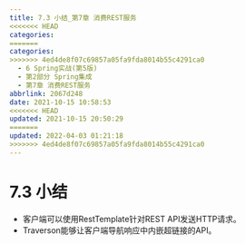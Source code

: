 ```yaml
---
title: 7.3 小结_第7章 消费REST服务
<<<<<<< HEAD
categories:
=======
categories: 
>>>>>>> 4ed4de8f07c69857a05fa9fda8014b55c4291ca0
  - 6 Spring实战(第5版)
  - 第2部分 Spring集成
  - 第7章 消费REST服务
abbrlink: 2067d248
date: 2021-10-15 10:58:53
<<<<<<< HEAD
updated: 2021-10-15 20:50:29
=======
updated: 2022-04-03 01:21:18
>>>>>>> 4ed4de8f07c69857a05fa9fda8014b55c4291ca0
---
```

# 7.3 小结
- 客户端可以使用RestTemplate针对REST API发送HTTP请求。
- Traverson能够让客户端导航响应中内嵌超链接的API。

